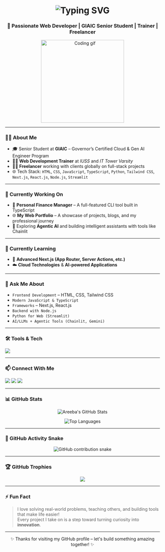 <h1 align="center">
  <img src="https://readme-typing-svg.demolab.com?font=Fira+Code&size=22&pause=1000&color=F75C7E&center=true&vCenter=true&width=800&lines=Hi+there+%F0%9F%91%8B%2C+I'm+Areeba+Bano;Web+Developer+%7C+Trainer+%7C+Freelancer+%7C+GIAIC+Senior+Student" alt="Typing SVG" />
</h1>

<h3 align="center">🚀 Passionate Web Developer | GIAIC Senior Student | Trainer | Freelancer</h3>

<p align="center">
  <img src="https://media.giphy.com/media/qgQUggAC3Pfv687qPC/giphy.gif" width="270" alt="Coding gif" />
</p>

---

### 👩‍💻 About Me

- 🎓 Senior Student at **GIAIC** – Governor’s Certified Cloud & Gen AI Engineer Program  
- 🧑‍🏫 **Web Development Trainer** at *IUSS* and *IT Tower Varsity*  
- 👩‍💼 **Freelancer** working with clients globally on full-stack projects  
- 🌐 Tech Stack: `HTML`, `CSS`, `JavaScript`, `TypeScript`, `Python`, `Tailwind CSS`, `Next.js`, `React.js`, `Node.js`, `Streamlit`

---

### 🔭 Currently Working On

- 💼 **Personal Finance Manager** – A full-featured CLI tool built in TypeScript  
- 🌐 **My Web Portfolio** – A showcase of projects, blogs, and my professional journey  
- 🤖 Exploring **Agentic AI** and building intelligent assistants with tools like Chainlit

---

### 🌱 Currently Learning

- 🚀 **Advanced Next.js (App Router, Server Actions, etc.)**  
- ☁️ **Cloud Technologies** & **AI-powered Applications**

---

### 💬 Ask Me About

- `Frontend Development` – HTML, CSS, Tailwind CSS  
- `Modern JavaScript & TypeScript`  
- `Frameworks` – Next.js, React.js  
- `Backend with Node.js`  
- `Python for Web (Streamlit)`  
- `AI/LLMs + Agentic Tools (Chainlit, Gemini)`  

---

### 🛠️ Tools & Tech

<p align="left">
  <img src="https://skillicons.dev/icons?i=html,css,js,ts,tailwind,react,next,nodejs,python,streamlit,git,github,figma" />
</p>

---

### 📫 Connect With Me

<p align="left">
  <a href="mailto:areebabano.dev@gmail.com"><img src="https://img.shields.io/badge/Gmail-red?style=for-the-badge&logo=gmail&logoColor=white" /></a>
  <a href="https://linkedin.com/in/areebabano" target="_blank"><img src="https://img.shields.io/badge/LinkedIn-blue?style=for-the-badge&logo=linkedin&logoColor=white" /></a>
  <a href="https://github.com/areebabano" target="_blank"><img src="https://img.shields.io/badge/GitHub-black?style=for-the-badge&logo=github&logoColor=white" /></a>
</p>

---

### 📊 GitHub Stats

<p align="center">
  <img src="https://github-readme-stats.vercel.app/api?username=areebabano&show_icons=true&theme=radical" alt="Areeba's GitHub Stats" />
</p>

<p align="center">
  <img src="https://github-readme-stats.vercel.app/api/top-langs/?username=areebabano&layout=compact&theme=radical" alt="Top Languages" />
</p>

---

### 🐍 GitHub Activity Snake

<p align="center">
  <img src="https://github.com/areebabano/areebabano/blob/output/github-contribution-grid-snake.svg" alt="GitHub contribution snake" />
</p>

---

### 🏆 GitHub Trophies

<p align="center">
  <img src="https://github-profile-trophy.vercel.app/?username=areebabano&theme=dracula&no-frame=true&margin-w=10" />
</p>

---

### ⚡ Fun Fact

> I love solving real-world problems, teaching others, and building tools that make life easier!  
> Every project I take on is a step toward turning curiosity into **innovation**.

---

<p align="center">✨ Thanks for visiting my GitHub profile – let's build something amazing together! ✨</p>
